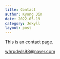 ```yaml
---
title: Contact
author: Kyong Jin
date: 2022-05-19
category: Jekyll
layout: post
---
```


This is an contact page.

whrudwls98@naver.com
